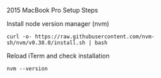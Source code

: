 2015 MacBook Pro Setup Steps

Install node version manager (nvm)
```shell
curl -o- https://raw.githubusercontent.com/nvm-sh/nvm/v0.38.0/install.sh | bash
```

Reload iTerm and check installation
```shell
nvm --version
```
